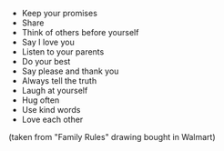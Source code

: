  - Keep your promises
 - Share
 - Think of others before yourself
 - Say I love you
 - Listen to your parents
 - Do your best
 - Say please and thank you
 - Always tell the truth
 - Laugh at yourself
 - Hug often
 - Use kind words
 - Love each other

(taken from "Family Rules" drawing bought in Walmart)
